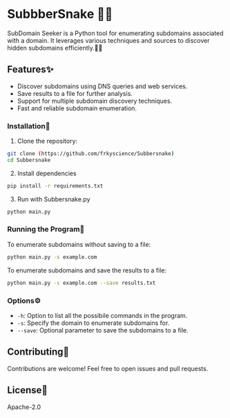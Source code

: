 # SubbberSnake 🐍👀

SubDomain Seeker is a Python tool for enumerating subdomains associated with a domain. It leverages various techniques and sources to discover hidden subdomains efficiently.🕵️‍♂️

## Features✨

- Discover subdomains using DNS queries and web services.
- Save results to a file for further analysis.
- Support for multiple subdomain discovery techniques.
- Fast and reliable subdomain enumeration.


### Installation🔧

1. Clone the repository:
```sh
git clone (https://github.com/frkyscience/Subbersnake)
cd Subbersnake
```
2. Install dependencies
```sh
pip install -r requirements.txt
```

3. Run with Subbersnake.py 
```sh
python main.py
```

### Running the Program🏃

To enumerate subdomains without saving to a file:
```sh
python main.py -s example.com
```


To enumerate subdomains and save the results to a file:
```sh
python main.py -s example.com --save results.txt
```

### Options⚙️
- `-h`: Option to list all the possibile commands in the program.
- `-s`: Specify the domain to enumerate subdomains for.
- `--save`: Optional parameter to save the subdomains to a file.

## Contributing🤝

Contributions are welcome! Feel free to open issues and pull requests.

## License📜
Apache-2.0
